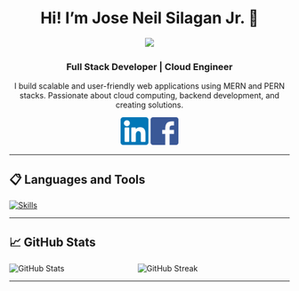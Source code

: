 <h1 align="center">Hi! I’m Jose Neil Silagan Jr. 👋</h1>
<p align="center"><img src="https://media.giphy.com/media/5Q23ud6ggGwV9WgtPy/giphy.gif" width="700"/></p>
<h3 align="center">Full Stack Developer | Cloud Engineer</h3>

<p align="center">
I build scalable and user-friendly web applications using MERN and PERN stacks.  
Passionate about cloud computing, backend development, and creating solutions.
</p>

<p align="center">
  <a href="https://www.linkedin.com/in/joseneilsilaganjr/"><img src="https://raw.githubusercontent.com/ArjTheProgrammer/ArjTheProgrammer/main/images/linkedin.png" alt="LinkedIn" width="50"/></a>
  <a href="https://www.facebook.com/silaganrj/"><img src="https://raw.githubusercontent.com/ArjTheProgrammer/ArjTheProgrammer/main/images/facebook.png" alt="Facebook" width="50"/></a>
</p>

---

## 📋 Languages and Tools

[![Skills](https://go-skill-icons.vercel.app/api/icons?i=java,py,js,html,css,mongodb,react,nodejs,zustand,tailwindcss,shadcn,express,fastapi,spring,postgresql,firebase,powershell,linux,azure,aws,git,github)](https://skillicons.dev)

---

## 📈 GitHub Stats
<div style="display: flex;">
    <img src="https://github-readme-stats.vercel.app/api?username=ArjTheProgrammer&theme=dark&hide_border=false&include_all_commits=false&count_private=false" alt="GitHub Stats" width="380px"/>
    <img src="https://nirzak-streak-stats.vercel.app/?user=ArjTheProgrammer&theme=dark&hide_border=false" alt="GitHub Streak" width="450px"/>
</div>

---
